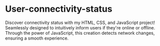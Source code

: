 # User-connectivity-status
Discover connectivity status with my HTML, CSS, and JavaScript project! Seamlessly designed to intuitively inform users if they're online or offline. Through the power of JavaScript, this creation detects network changes, ensuring a smooth experience.
